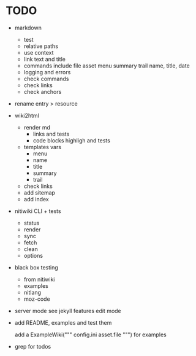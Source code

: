 # TODO

* markdown
	* test
	* relative paths
	* use context
	* link text and title
	* commands
		include file
		asset
		menu
		summary
		trail
		name, title, date
	* logging and errors
	* check commands
	* check links
	* check anchors

* rename entry > resource

* wiki2html
	* render md
		- links and tests
		- code blocks highligh and tests
	* templates vars
		- menu
		- name
		- title
		- summary
		- trail
	* check links
	* add sitemap
	* add index

* nitiwiki CLI + tests
	* status
	* render
	* sync
	* fetch
	* clean
	* options

* black box testing
	* from nitiwiki
	* examples
	* nitlang
	* moz-code

* server mode
	see jekyll features
	edit mode

* add README, examples and test them

	add a ExampleWiki("""
		config.ini
		asset.file
	""") for examples

* grep for todos

